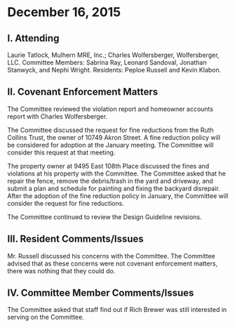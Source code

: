 # December 16, 2015

## I. Attending
Laurie Tatlock, Mulhern MRE, Inc.; Charles Wolfersberger, Wolfersberger, LLC.  Committee Members: Sabrina Ray, Leonard Sandoval, Jonathan Stanwyck, and Nephi Wright.  Residents:  Peploe Russell and Kevin Klabon.

## II. Covenant Enforcement Matters
The Committee reviewed the violation report and homeowner accounts report with Charles Wolfersberger.

The Committee discussed the request for fine reductions from the Ruth Collins Trust, the owner of 10749 Akron Street.  A fine reduction policy will be considered for adoption at the January meeting.  The Committee will consider this request at that meeting.

The property owner at 9495 East 108th Place discussed the fines and violations at his property with the Committee.  The Committee asked that he repair the fence, remove the debris/trash in the yard and driveway, and submit a plan and schedule for painting and fixing the backyard disrepair.  After the adoption of the fine reduction policy in January, the Committee will consider the request for fine reductions.

The Committee continued to review the Design Guideline revisions.

## III. Resident Comments/Issues
Mr. Russell discussed his concerns with the Committee.  The Committee advised that as these concerns were not covenant enforcement matters, there was nothing that they could do.

## IV. Committee Member Comments/Issues
The Committee asked that staff find out if Rich Brewer was still interested in serving on the Committee.
